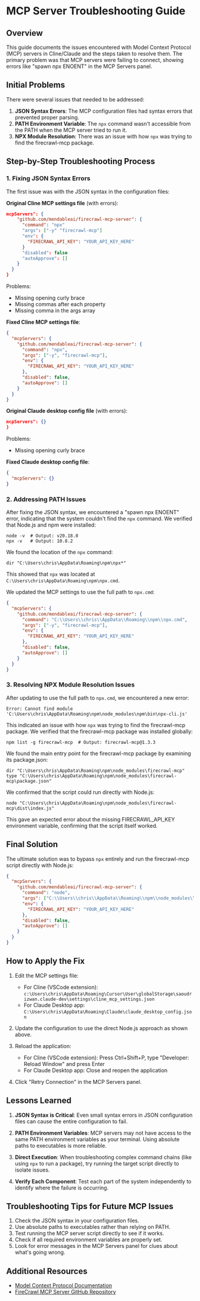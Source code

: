 # MCP Server Troubleshooting Guide

## Overview

This guide documents the issues encountered with Model Context Protocol (MCP) servers in Cline/Claude and the steps taken to resolve them. The primary problem was that MCP servers were failing to connect, showing errors like "spawn npx ENOENT" in the MCP Servers panel.

## Initial Problems

There were several issues that needed to be addressed:

1. **JSON Syntax Errors**: The MCP configuration files had syntax errors that prevented proper parsing.
2. **PATH Environment Variable**: The `npx` command wasn't accessible from the PATH when the MCP server tried to run it.
3. **NPX Module Resolution**: There was an issue with how `npx` was trying to find the firecrawl-mcp package.

## Step-by-Step Troubleshooting Process

### 1. Fixing JSON Syntax Errors

The first issue was with the JSON syntax in the configuration files:

**Original Cline MCP settings file** (with errors):
```json
mcpServers": {
    "github.com/mendableai/firecrawl-mcp-server": {
      "command": "npx"
      "args": ["-y" "firecrawl-mcp"]
      "env": {
        "FIRECRAWL_API_KEY": "YOUR_API_KEY_HERE"
      }
      "disabled": false
      "autoApprove": []
    }
  }
}
```

Problems:
- Missing opening curly brace
- Missing commas after each property
- Missing comma in the args array

**Fixed Cline MCP settings file**:
```json
{
  "mcpServers": {
    "github.com/mendableai/firecrawl-mcp-server": {
      "command": "npx",
      "args": ["-y", "firecrawl-mcp"],
      "env": {
        "FIRECRAWL_API_KEY": "YOUR_API_KEY_HERE"
      },
      "disabled": false,
      "autoApprove": []
    }
  }
}
```

**Original Claude desktop config file** (with errors):
```json
mcpServers": {}
}
```

Problems:
- Missing opening curly brace

**Fixed Claude desktop config file**:
```json
{
  "mcpServers": {}
}
```

### 2. Addressing PATH Issues

After fixing the JSON syntax, we encountered a "spawn npx ENOENT" error, indicating that the system couldn't find the `npx` command. We verified that Node.js and npm were installed:

```
node -v  # Output: v20.18.0
npx -v   # Output: 10.8.2
```

We found the location of the `npx` command:
```
dir "C:\Users\chris\AppData\Roaming\npm\npx*"
```

This showed that `npx` was located at `C:\Users\chris\AppData\Roaming\npm\npx.cmd`.

We updated the MCP settings to use the full path to `npx.cmd`:
```json
{
  "mcpServers": {
    "github.com/mendableai/firecrawl-mcp-server": {
      "command": "C:\\Users\\chris\\AppData\\Roaming\\npm\\npx.cmd",
      "args": ["-y", "firecrawl-mcp"],
      "env": {
        "FIRECRAWL_API_KEY": "YOUR_API_KEY_HERE"
      },
      "disabled": false,
      "autoApprove": []
    }
  }
}
```

### 3. Resolving NPX Module Resolution Issues

After updating to use the full path to `npx.cmd`, we encountered a new error:
```
Error: Cannot find module 'C:\Users\chris\AppData\Roaming\npm\node_modules\npm\bin\npx-cli.js'
```

This indicated an issue with how `npx` was trying to find the firecrawl-mcp package. We verified that the firecrawl-mcp package was installed globally:
```
npm list -g firecrawl-mcp  # Output: firecrawl-mcp@1.3.3
```

We found the main entry point for the firecrawl-mcp package by examining its package.json:
```
dir "C:\Users\chris\AppData\Roaming\npm\node_modules\firecrawl-mcp"
type "C:\Users\chris\AppData\Roaming\npm\node_modules\firecrawl-mcp\package.json"
```

We confirmed that the script could run directly with Node.js:
```
node "C:\Users\chris\AppData\Roaming\npm\node_modules\firecrawl-mcp\dist\index.js"
```

This gave an expected error about the missing FIRECRAWL_API_KEY environment variable, confirming that the script itself worked.

## Final Solution

The ultimate solution was to bypass `npx` entirely and run the firecrawl-mcp script directly with Node.js:

```json
{
  "mcpServers": {
    "github.com/mendableai/firecrawl-mcp-server": {
      "command": "node",
      "args": ["C:\\Users\\chris\\AppData\\Roaming\\npm\\node_modules\\firecrawl-mcp\\dist\\index.js"],
      "env": {
        "FIRECRAWL_API_KEY": "YOUR_API_KEY_HERE"
      },
      "disabled": false,
      "autoApprove": []
    }
  }
}
```

## How to Apply the Fix

1. Edit the MCP settings file:
   - For Cline (VSCode extension): `c:\Users\chris\AppData\Roaming\Cursor\User\globalStorage\saoudrizwan.claude-dev\settings\cline_mcp_settings.json`
   - For Claude Desktop app: `C:\Users\chris\AppData\Roaming\Claude\claude_desktop_config.json`

2. Update the configuration to use the direct Node.js approach as shown above.

3. Reload the application:
   - For Cline (VSCode extension): Press Ctrl+Shift+P, type "Developer: Reload Window" and press Enter
   - For Claude Desktop app: Close and reopen the application

4. Click "Retry Connection" in the MCP Servers panel.

## Lessons Learned

1. **JSON Syntax is Critical**: Even small syntax errors in JSON configuration files can cause the entire configuration to fail.

2. **PATH Environment Variables**: MCP servers may not have access to the same PATH environment variables as your terminal. Using absolute paths to executables is more reliable.

3. **Direct Execution**: When troubleshooting complex command chains (like using `npx` to run a package), try running the target script directly to isolate issues.

4. **Verify Each Component**: Test each part of the system independently to identify where the failure is occurring.

## Troubleshooting Tips for Future MCP Issues

1. Check the JSON syntax in your configuration files.
2. Use absolute paths to executables rather than relying on PATH.
3. Test running the MCP server script directly to see if it works.
4. Check if all required environment variables are properly set.
5. Look for error messages in the MCP Servers panel for clues about what's going wrong.

## Additional Resources

- [Model Context Protocol Documentation](https://modelcontextprotocol.github.io/docs/)
- [FireCrawl MCP Server GitHub Repository](https://github.com/mendableai/firecrawl-mcp-server)
